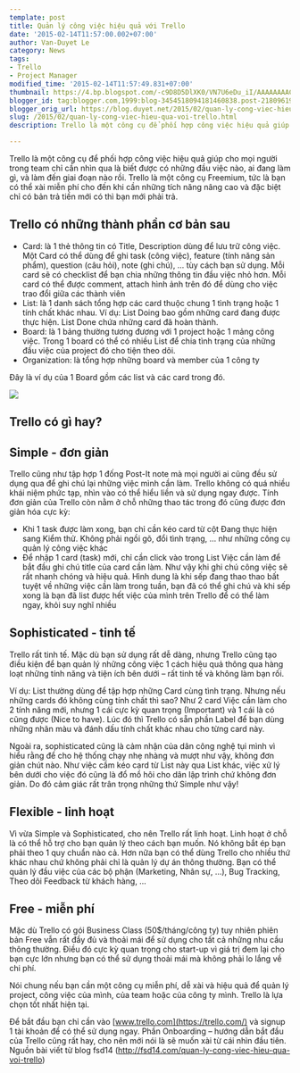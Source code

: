 ```yaml
---
template: post
title: Quản lý công việc hiệu quả với Trello
date: '2015-02-14T11:57:00.002+07:00'
author: Van-Duyet Le
category: News
tags:
- Trello
- Project Manager
modified_time: '2015-02-14T11:57:49.831+07:00'
thumbnail: https://4.bp.blogspot.com/-c9D8D5DlXK0/VN7U6eDu_iI/AAAAAAAACFg/VIL1z25OfEI/s1600/2014_12_06_bd8a9.png
blogger_id: tag:blogger.com,1999:blog-3454518094181460838.post-2180961950956502054
blogger_orig_url: https://blog.duyet.net/2015/02/quan-ly-cong-viec-hieu-qua-voi-trello.html
slug: /2015/02/quan-ly-cong-viec-hieu-qua-voi-trello.html
description: Trello là một công cụ để phối hợp công việc hiệu quả giúp cho mọi người trong team chỉ cần nhìn qua là biết được có những đầu việc nào, ai đang làm gì, và làm đến giai đoạn nào rồi. Trello là một công cụ Freemium, tức là bạn có thể xài miễn phí cho đến khi cần những tích năng nâng cao và đặc biệt chỉ có bản trả tiền mới có thì bạn mới phải trả.

---
```


Trello là một công cụ để phối hợp công việc hiệu quả giúp cho mọi người trong team chỉ cần nhìn qua là biết được có những đầu việc nào, ai đang làm gì, và làm đến giai đoạn nào rồi. Trello là một công cụ Freemium, tức là bạn có thể xài miễn phí cho đến khi cần những tích năng nâng cao và đặc biệt chỉ có bản trả tiền mới có thì bạn mới phải trả.

## Trello có những thành phần cơ bản sau ##

- Card: là 1 thẻ thông tin có Title, Description dùng để lưu trữ công việc. Một Card có thể dùng để ghi task (công việc), feature (tính năng sản phẩm), question (câu hỏi), note (ghi chú), … tùy cách bạn sử dụng. Mỗi card sẽ có checklist để bạn chia những thông tin đầu việc nhỏ hơn. Mỗi card có thể được comment, attach hình ảnh trên đó để dùng cho việc trao đổi giữa các thành viên
- List: là 1 danh sách tổng hợp các card thuộc chung 1 tình trạng hoặc 1 tính chất khác nhau. Ví dụ: List Doing bao gồm những card đang được thực hiện. List Done chứa những card đã hoàn thành.
- Board: là 1 bảng thường tương đương với 1 project hoặc 1 mảng công việc. Trong 1 board có thể có nhiều List để chia tình trạng của những đầu việc của project đó cho tiện theo dõi.
- Organization: là tổng hợp những board và member của 1 công ty

Đây là ví dụ của 1 Board gồm các list và các card trong đó.

![](https://4.bp.blogspot.com/-c9D8D5DlXK0/VN7U6eDu_iI/AAAAAAAACFg/VIL1z25OfEI/s1600/2014_12_06_bd8a9.png)

## Trello có gì hay? ##

## Simple - đơn giản ##
Trello cũng như tập hợp 1 đống Post-It note mà mọi người ai cũng đều sử dụng qua để ghi chú lại những việc mình cần làm. Trello không có quá nhiều khái niệm phức tạp, nhìn vào có thể hiểu liền và sử dụng ngay được. Tính đơn giản của Trello còn nằm ở chỗ những thao tác trong đó cũng được đơn giản hóa cực kỳ:

- Khi 1 task được làm xong, bạn chỉ cần kéo card từ cột Đang thực hiện sang Kiểm thử. Không phải ngồi gõ, đổi tình trạng, … như những công cụ quản lý công việc khác
- Để nhập 1 card (task) mới, chỉ cần click vào trong List Việc cần làm để bắt đầu ghi chú title của card cần làm. Như vậy khi ghi chú công việc sẽ rất nhanh chóng và hiệu quả. Hình dung là khi sếp đang thao thao bất tuyệt về những việc cần làm trong tuần, bạn đã có thể ghi chú và khi sếp xong là bạn đã list được hết việc của mình trên Trello để có thể làm ngay, khỏi suy nghĩ nhiều

## Sophisticated - tinh tế ##

Trello rất tinh tế. Mặc dù bạn sử dụng rất dễ dàng, nhưng Trello cũng tạo điều kiện để bạn quản lý những công việc 1 cách hiệu quả thông qua hàng loạt những tính năng và tiện ích bên dưới – rất tinh tế và không làm bạn rối.

Ví dụ: List thường dùng để tập hợp những Card cùng tình trạng. Nhưng nếu những cards đó không cùng tính chất thì sao? Như 2 card Việc cần làm cho 2 tính năng mới, nhưng 1 cái cực kỳ quan trọng (Important) và 1 cái là có cũng được (Nice to have). Lúc đó thì Trello có sẵn phần Label để bạn dùng những nhãn màu và đánh dấu tính chất khác nhau cho từng card này.

Ngoài ra, sophisticated cũng là cảm nhận của dân công nghệ tụi mình vì hiểu rằng để cho hệ thống chạy nhẹ nhàng và mượt như vậy, không đơn giản chút nào. Như việc cầm kéo card từ List này qua List khác, việc xử lý bên dưới cho việc đó cũng là đổ mồ hôi cho dân lập trình chứ không đơn giản. Do đó cảm giác rất trân trọng những thứ Simple như vậy!

## Flexible - linh hoạt ##

Vì vừa Simple và Sophisticated, cho nên Trello rất linh hoạt. Linh hoạt ở chỗ là có thể hỗ trợ cho bạn quản lý theo cách bạn muốn. Nó không bắt ép bạn phải theo 1 quy chuẩn nào cả. Hơn nữa bạn có thể dùng Trello cho nhiều thứ khác nhau chứ không phải chỉ là quản lý dự án thông thường. Bạn có thể quản lý đầu việc của các bộ phận (Marketing, Nhân sự, …), Bug Tracking, Theo dõi Feedback từ khách hàng, …

## Free - miễn phí ##
Mặc dù Trello có gói Business Class (50$/tháng/công ty) tuy nhiên phiên bản Free vẫn rất đầy đủ và thoải mái để sử dụng cho tất cả những nhu cầu thông thường. Điều đó cực kỳ quan trọng cho start-up vì giá trị đem lại cho bạn cực lớn nhưng bạn có thể sử dụng thoải mái mà không phải lo lắng về chi phí.

Nói chung nếu bạn cần một công cụ miễn phí, dễ xài và hiệu quả để quản lý project, công việc của mình, của team hoặc của công ty mình. Trello là lựa chọn tốt nhất hiện tại.

Để bắt đầu bạn chỉ cần vào [www.trello.com](https://trello.com/) và signup 1 tài khoản để có thể sử dụng ngay. Phần Onboarding – hướng dẫn bắt đầu của Trello cũng rất hay, cho nên mới nói là sẽ muốn xài từ cái nhìn đầu tiên.
Nguồn bài viết từ blog fsd14 (http://fsd14.com/quan-ly-cong-viec-hieu-qua-voi-trello)
